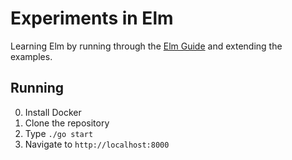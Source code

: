 # Experiments in Elm

Learning Elm by running through the [Elm Guide](http://guide.elm-lang.org/index.html) and extending the examples.

## Running

0. Install Docker
1. Clone the repository
2. Type `./go start`
3. Navigate to `http://localhost:8000`
